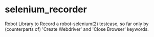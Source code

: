 # selenium_recorder
Robot Library to Record a robot-selenium(2) testcase, so far only by (counterparts of) 'Create Webdriver' and 'Close Browser' keywords.
